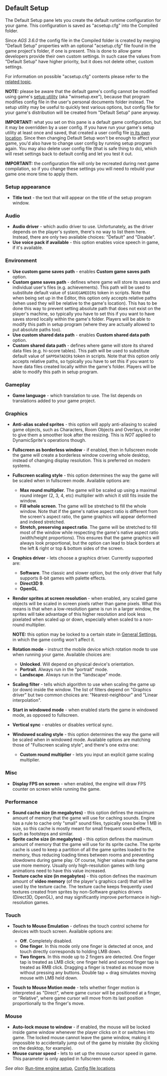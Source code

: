 ## Default Setup

The Default Setup pane lets you create the default runtime configuration for your game. This configuration is saved as "acsetup.cfg" into the Compiled folder.

Since *AGS 3.6.0* the config file in the Compiled folder is created by merging "Default Setup" properties with an optional "acsetup.cfg" file found in the game project's folder, if one is present. This is done to allow game developers provide their own custom settings. In such case the values from "Default Setup" have higher priority, but it does not delete other, custom settings.

For information on possible "acsetup.cfg" contents please refer to the [related topic](EngineConfigFile).

**NOTE:** please be aware that the default game's config cannot be modified using game's [setup utility](Setup) (aka "winsetup.exe"), because that program modifies config file in the user's personal documents folder instead. The setup utility may be useful to quickly test various options, but config file for your game's distribution will be created from "Default Setup" pane anyway.

**IMPORTANT:** what you set on this pane is a default game configuration,
but it may be overridden by a user config. If you have run your game's setup utility at least once and saved, that created a user config file
[in its own location](EngineConfigFile#configuration-file-locations). Since then changing Default Setup won't be enough to affect your game,
you'd also have to change user config by running setup program again. You may also delete user config file (that is safe thing to do), which
will reset settings back to default config and let you test it out.

**IMPORTANT:** the configuration file will only be recreated during next game compilation, so if you change these settings you will need to
rebuild your game one more time to apply them.

### Setup appearance

-   **Title text** - the text that will appear on the title of the setup program window.
    
### Audio

-   **Audio driver** - which audio driver to use. Unfortunately, as the driver depends on the player's system, there's no way to list them here. Instead, there are only two available choices: "Default" and "Disable".
-   **Use voice pack if available** - this option enables voice speech in game, if it's available.

### Environment

-   **Use custom game saves path** - enables **Custom game saves path** option.
-   **Custom game saves path** - defines where game will store its saves
    and individual user's files (e.g. achievements). This path will be
    used to substitute default value of `$SAVEGAMEDIR$` token
    in scripts. Note that when being set up in the Editor, this option
    only accepts relative paths (when used they will be relative to the
    game's location). This has to be done this way to prevent setting
    absolute path that does not exist on the player's machine, so
    typically you have to set this if you want to have saves stored
    locally within the game's folder. Players will be able to modify
    this path in setup program (where they are actually allowed to put
    absolute paths too).
-   **Use custom shared data path** - enables **Custom shared data path** option.
-   **Custom shared data path** - defines where game will store its
    shared data files (e.g. hi-score tables). This path will be used to
    substitute default value of `$APPDATADIR$` token in scripts. Note
    that this option only accepts relative paths, so typically you have
    to set this if you want to have data files created locally within
    the game's folder. Players will be able to modify
    this path in setup program.

### Gameplay

-   **Game language** - which translation to use. The list depends on translations added to your game project.

### Graphics

-   **Anti-alias scaled sprites** - this option will apply anti-aliasing to scaled game objects, such as Characters, Room Objects and Overlays, in order to give them a smoother look after the resizing. This is *NOT* applied to DynamicSprite's operations though.
-   **Fullscreen as borderless window** - if enabled, then in fullscreen mode the game will create a borderless window covering whole desktop, instead of changing display resolution. This is preferred on modern systems.
-   **Fullscreen scaling style** - this option determines the way the game will be scaled when in fullscreen mode. Available options are:
    - **Max round multiplier**. The game will be scaled up using a maximal round integer (2, 3, 4, etc) multiplier with which it still fits inside
the window.
    - **Fill whole screen**. The game will be stretched to fill the whole window. Note that if the game's native aspect ratio is different from the
screen's aspect ratio, the game graphics will appear deformed and indeed stretched.
    - **Stretch, preserving aspect ratio**. The game will be stretched to fill most of the window while respecting the game's native aspect ratio
(width/height proportions). This ensures that the game graphics will always look proportional, but the option can lead to black borders at the left & right or
top & bottom sides of the screen.

-   **Graphics driver** - lets choose a graphics driver. Currently supported are:
    - **Software**. The classic and slower option, but the only driver that fully supports 8-bit games with palette effects.
    - **Direct3D 9**.
    - **OpenGL**.

-   **Render sprites at screen resolution** - when enabled, any scaled game objects will be scaled in screen pixels rather than game pixels. What this means is that when a low-resolution game is run in a larger window, the sprites will take advantage of this higher resolution and look less pixelated when scaled up or down, especially when scaled to a non-round multiplier.

    **NOTE:** this option may be locked to a certain state in [General Settings](GeneralSettings), in which the game config won't affect it.

-   **Rotation mode** - instruct the mobile device which rotation mode to use when running your game. Available choices are:
    - **Unlocked**. Will depend on physical device's orientation.
    - **Portrait**. Always run in the "portrait" mode.
    - **Landscape**. Always run in the "landscape" mode.

-   **Scaling filter** - tells which algorithm to use when scaling the game up (or down) inside the window. The list of filters depend on "Graphics driver" but two common choices are: "Nearest-neighbour" and "Linear interpolation".
-   **Start in windowed mode** - when enabled starts the game in windowed mode, as opposed to fullscreen.
-   **Vertical sync** - enables or disables vertical sync.
-   **Windowed scaling style** - this option determines the way the game will be scaled when in windowed mode. Available options are matching those of "Fullscreen scaling style", and there's one extra one:
    - **Custom round multiplier** - lets you input an explicit game scaling multiplier.

### Misc

-   **Display FPS on screen** - when enabled, the engine will draw FPS counter on screen while running the game.

### Performance

-   **Sound cache size (in megabytes)** - this option defines the maximum amount of memory that the game will use for caching sounds. Engine has a rule to cache only "small" sound files, typically ones below 1 MB in size, so this cache is mostly meant for small frequent sound effects, such as footsteps and similar.
-   **Sprite cache size (in megabytes)** - this option defines the maximum amount of memory that the game will use for its sprite cache. The sprite cache is used to keep a partition of all the game sprites loaded to the memory, thus reducing loading times between rooms and preventing slowdowns during game play. Of course, higher values make the game use more memory. Usually only high-resolution games with long animations need to have this value increased.
-   **Texture cache size (in megabytes)** - this option defines the maximum amount of **video memory** (of the player's graphics card) that will be used by the texture cache. The texture cache keeps frequently used textures created from sprites by non-Software graphics drivers (Direct3D, OpenGL), and may significantly improve performance in high-resolution games.

### Touch

-   **Touch to Mouse Emulation** - defines the touch control scheme for devices with touch screen. Available options are:
    - **Off**. Completely disabled.
    - **One finger**. In this mode only one finger is detected at once, and touch directly corresponds to holding LMB down.
    - **Two fingers**. In this mode up to 2 fingers are detected. One finger tap is treated as LMB click; one finger held and second finger tap is treated as RMB click. Dragging a finger is treated as mouse move without pressing any buttons. Double tap + drag simulates moving mouse with LMB held down.

-   **Touch to Mouse Motion mode** - tells whether finger motion is interpreted as "Direct", where game cursor will be positioned at a finger, or "Relative", where game cursor will move from its last position proportionally to the finger's move.

### Mouse

-   **Auto-lock mouse to window** - if enabled, the mouse will be locked inside game window whenever the player clicks on it or switches into game. The locked mouse cannot leave the game window, making it impossible to accidentally jump out of the game by mistake (by clicking on the desktop, for example).
-   **Mouse cursor speed** - lets to set up the mouse cursor speed in game. This parameter is only applied in fullscreen mode.

*See also:* [Run-time engine setup](Setup), [Config file locations](EngineConfigFile#configuration-file-locations)